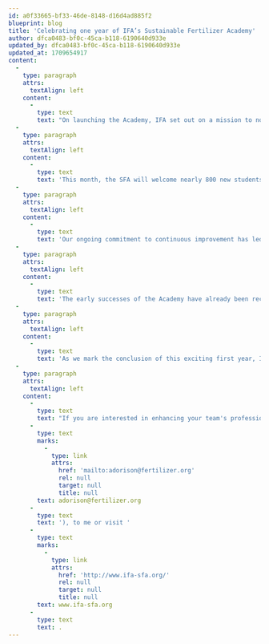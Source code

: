 ```yaml
---
id: a0f33665-bf33-46de-8148-d16d4ad885f2
blueprint: blog
title: 'Celebrating one year of IFA’s Sustainable Fertilizer Academy'
author: dfca0483-bf0c-45ca-b118-6190640d933e
updated_by: dfca0483-bf0c-45ca-b118-6190640d933e
updated_at: 1709654917
content:
  -
    type: paragraph
    attrs:
      textAlign: left
    content:
      -
        type: text
        text: "On launching the Academy, IFA set out on a mission to not only educate fertilizer companies about sustainability but also to inspire the industry's transformation globally. In support of this mission, 32 classes featuring 44 videos from 45 international subject matter experts were made available to IFA’s membership on 1 September 2022. Six months later, this wealth of information was made available to everybody, when the Academy opened to non-IFA members. Today, as we near 200 enrolled students, with more than 50 of them already certified by IFA, the SFA has become the international knowledge hub on sustainable fertilizers. One of its classes, ‘Technology Innovation and Novel Fertilizers’, was watched by close to one million agronomists in China, when it was streamed online by one of IFA’s Chinese members."
  -
    type: paragraph
    attrs:
      textAlign: left
    content:
      -
        type: text
        text: 'This month, the SFA will welcome nearly 800 new students as we launch our first ‘À la Carte’ offering with the Brazilian government and a number of local agricultural universities. Offering tailored content that appeals to varied professional and educational backgrounds enables a more engaging and relevant experience. This tailored approach has already sparked the interest of institutions in other regions such as Africa, and of companies who want to educate their stakeholders about sustainable fertilizers.'
  -
    type: paragraph
    attrs:
      textAlign: left
    content:
      -
        type: text
        text: 'Our ongoing commitment to continuous improvement has led to the enhancement of the SFA’s learning experience, with a particular focus on ensuring our classes are accessible to a global audience. We have implemented English and Spanish subtitles to all classes and more languages such as Arabic will be added shortly, with the aim of ensuring that language barriers do not impede students’ learning. In addition, we strive to keep our curriculum up to date through consultation with dedicated SFA advisors and taking on board feedback from our graduates – one example of this being the implementation of a course titled ‘Introduction to Fertilizers’, which is targeted specifically at non-IFA members.'
  -
    type: paragraph
    attrs:
      textAlign: left
    content:
      -
        type: text
        text: 'The early successes of the Academy have already been recognized by both the European Society of Association Executives and the Association of Association Executives, with the SFA reaching the finals of both organizations’ prestigious education awards. This important external recognition serves as a testament to the impact we have achieved and encourages us to keep striving for excellence in this domain.'
  -
    type: paragraph
    attrs:
      textAlign: left
    content:
      -
        type: text
        text: 'As we mark the conclusion of this exciting first year, IFA and the SFA team want to express our gratitude to each student, instructor, founding partner and supporter who has been part of this journey – we could not have done this without you!'
  -
    type: paragraph
    attrs:
      textAlign: left
    content:
      -
        type: text
        text: "If you are interested in enhancing your team's professional skills through the SFA, please feel free to reach out directly to IFA’s SFA leader Alexandra Dorison ("
      -
        type: text
        marks:
          -
            type: link
            attrs:
              href: 'mailto:adorison@fertilizer.org'
              rel: null
              target: null
              title: null
        text: adorison@fertilizer.org
      -
        type: text
        text: '), to me or visit '
      -
        type: text
        marks:
          -
            type: link
            attrs:
              href: 'http://www.ifa-sfa.org/'
              rel: null
              target: null
              title: null
        text: www.ifa-sfa.org
      -
        type: text
        text: .
---
```

